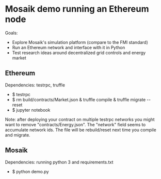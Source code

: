 # Mosaik demo running an Ethereum node

Goals:
- Explore Mosaik's simulation platform (compare to the FMI standard)
- Run an Ethereum network and interface with it in Python
- Test research ideas around decentralized grid controls and energy market

## Ethereum

Dependencies: testrpc, truffle
- $ testrpc
- $ rm build/contracts/Market.json & truffle compile & truffle migrate --reset
- $ jupyter notebook

Note: after deploying your contract on multiple testrpc networks you might want
to remove "contracts/Energy.json". The "network" field seems to accumulate network ids.
The file will be rebuild/reset next time you compile and migrate.

## Mosaik

Dependencies: running python 3 and requirements.txt
- $ python demo.py
